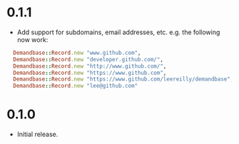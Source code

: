 # 0.1.1

* Add support for subdomains, email addresses, etc. e.g. the following now work:

```ruby
  Demandbase::Record.new "www.github.com",
  Demandbase::Record.new "developer.github.com/",
  Demandbase::Record.new "http://www.github.com/",
  Demandbase::Record.new "https://www.github.com",
  Demandbase::Record.new "https://www.github.com/leereilly/demandbase",
  Demandbase::Record.new "lee@github.com"
```

# 0.1.0

* Initial release.